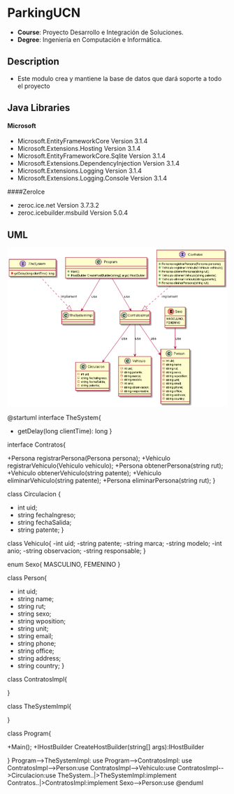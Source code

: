 
# ParkingUCN
- **Course**: Proyecto Desarrollo e Integración de Soluciones.
- **Degree**: Ingeniería en Computación e Informática.

## Description
- Este modulo crea y mantiene la base de datos que dará soporte a todo el proyecto

## Java Libraries
#### Microsoft
- Microsoft.EntityFrameworkCore Version 3.1.4
- Microsoft.Extensions.Hosting Version 3.1.4
- Microsoft.EntityFrameworkCore.Sqlite Version 3.1.4
- Microsoft.Extensions.DependencyInjection Version 3.1.4
- Microsoft.Extensions.Logging Version 3.1.4
- Microsoft.Extensions.Logging.Console Version 3.1.4

####ZeroIce
- zeroc.ice.net Version 3.7.3.2
- zeroc.icebuilder.msbuild Version 5.0.4

## UML

![Screenshot](../img/server.png)


@startuml
interface TheSystem{
- getDelay(long clientTime): long
}

interface Contratos{

+Persona registrarPersona(Persona persona);
+Vehiculo registrarVehiculo(Vehiculo vehiculo);
+Persona obtenerPersona(string rut);
+Vehiculo obtenerVehiculo(string patente);
+Vehiculo eliminarVehiculo(string patente);
+Persona eliminarPersona(string rut); 
}

class Circulacion {

- int uid;
- string fechaIngreso;
- string fechaSalida;
- string patente;
}

class Vehiculo{ 
-int uid;
-string patente;
-string marca;
-string modelo;
-int anio;
-string observacion;
-string responsable;
}

enum Sexo{
MASCULINO,
FEMENINO
}

class Person{

- int uid;
- string name; 
- string rut; 
- string sexo; 
- string wposition;
- string unit;
- string email; 
- string phone; 
- string office; 
- string address;
- string country;
}

class ContratosImpl{

}

class TheSystemImpl{

}


class Program{

+Main();
+IHostBuilder CreateHostBuilder(string[] args):IHostBuilder

}
Program-->TheSystemImpl: use
Program-->ContratosImpl: use
ContratosImpl-->Person:use
ContratosImpl-->Vehiculo:use
ContratosImpl-->Circulacion:use
TheSystem..|>TheSystemImpl:implement
Contratos..|>ContratosImpl:implement
Sexo-->Person:use
@enduml